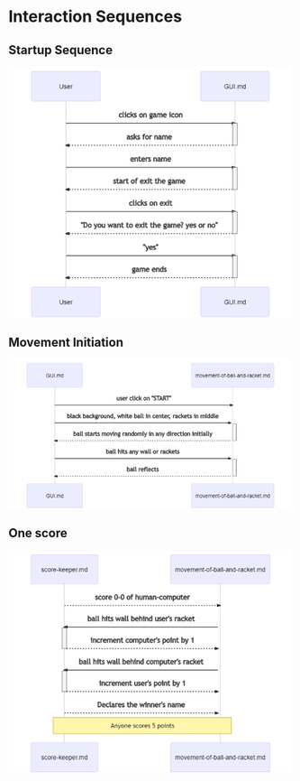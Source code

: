 # Interaction Sequences

## Startup Sequence

<img src = "mermaid-diagram-20200823213318.png">

## Movement Initiation

<img src = "mermaid-diagram-20200823213339.png">

## One score

<img src = "mermaid-diagram-20200823213253.png">
